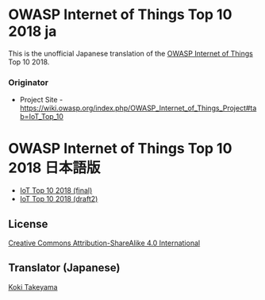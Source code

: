 # OWASP Internet of Things Top 10 2018 ja

This is the unofficial Japanese translation of the [OWASP Internet of Things](https://wiki.owasp.org/index.php/OWASP_Internet_of_Things_Project#tab=IoT_Top_10) Top 10 2018.

### Originator

- Project Site - <https://wiki.owasp.org/index.php/OWASP_Internet_of_Things_Project#tab=IoT_Top_10>

# OWASP Internet of Things Top 10 2018 日本語版

* [IoT Top 10 2018 (final)](Document/IoT_Top_10_2018_final.md)
* [IoT Top 10 2018 (draft2)](Document/IoT_Top_10_2018_draft2.md)

## License

[Creative Commons Attribution-ShareAlike 4.0 International](https://creativecommons.org/licenses/by-sa/4.0/)

## Translator (Japanese)

[Koki Takeyama](https://github.com/coky-t)
